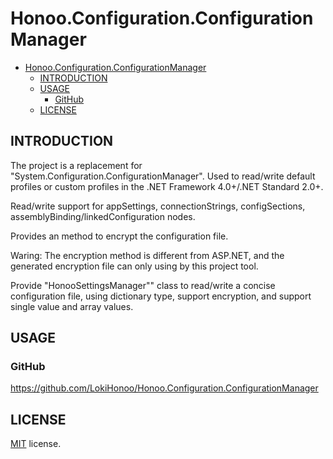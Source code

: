 # Honoo.Configuration.ConfigurationManager

<!-- @import "[TOC]" {cmd="toc" depthFrom=1 depthTo=6 orderedList=false} -->

<!-- code_chunk_output -->

- [Honoo.Configuration.ConfigurationManager](#honooconfigurationconfigurationmanager)
  - [INTRODUCTION](#introduction)
  - [USAGE](#usage)
    - [GitHub](#github)
  - [LICENSE](#license)

<!-- /code_chunk_output -->

## INTRODUCTION

The project is a replacement for "System.Configuration.ConfigurationManager".
Used to read/write default profiles or custom profiles in the .NET Framework 4.0+/.NET Standard 2.0+.

Read/write support for appSettings, connectionStrings, configSections, assemblyBinding/linkedConfiguration nodes.

Provides an method to encrypt the configuration file. 

Waring: The encryption method is different from ASP.NET, and the generated encryption file can only using by this project tool.

Provide "HonooSettingsManager"" class to read/write a concise configuration file, using dictionary type, support encryption, and support single value and array values.

## USAGE

### GitHub

<https://github.com/LokiHonoo/Honoo.Configuration.ConfigurationManager>

## LICENSE

[MIT](LICENSE) license.
